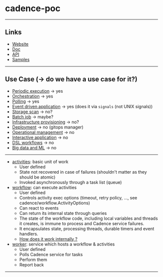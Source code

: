# cadence-poc

---
## Links

- [Website](https://cadenceworkflow.io/)
- [Doc](https://cadenceworkflow.io/docs/get-started/)
- [API](https://pkg.go.dev/go.uber.org/cadence)
- [Samples](https://github.com/uber-common/cadence-samples/blob/master/cmd/samples)

---
## Use Case (-> do we have a use case for it?)

- [Periodic execution](https://cadenceworkflow.io/docs/use-cases/periodic-execution/) -> yes
- [Orchestration](https://cadenceworkflow.io/docs/use-cases/orchestration/) -> yes
- [Polling](https://cadenceworkflow.io/docs/use-cases/polling/) -> yes
- [Event driven application](https://cadenceworkflow.io/docs/use-cases/event-driven/) -> yes (does it via `signals` (not UNIX signals))
- [Storage scan](https://cadenceworkflow.io/docs/use-cases/partitioned-scan/) -> no?
- [Batch job](https://cadenceworkflow.io/docs/use-cases/batch-job/) -> maybe?
- [Infrastructure provisioning](https://cadenceworkflow.io/docs/use-cases/provisioning/) -> no?
- [Deployment](https://cadenceworkflow.io/docs/use-cases/deployment/) -> no (gitops manager)
- [Operational management](https://cadenceworkflow.io/docs/use-cases/operational-management/) -> no 
- [Interactive application](https://cadenceworkflow.io/docs/use-cases/interactive/) -> no
- [DSL workflows](https://cadenceworkflow.io/docs/use-cases/dsl/) -> no
- [Big data and ML](https://cadenceworkflow.io/docs/use-cases/big-ml/) -> no


---
- [activities](https://cadenceworkflow.io/docs/concepts/activities/#activities): basic unit of work
  - User defined
  - State not recovered in case of failures (shouldn't matter as they should be atomic)
  - Invoked asynchronously through a task list (queue)
- [workflow](https://cadenceworkflow.io/docs/concepts/workflows/#overview): can execute activities
  - User defined
  - Controls activity exec options (timeout, retry policy, ..., see cadence/workflow.ActivityOptions)
  - Can react to events
  - Can return its internal state through queries
  - The state of the workflow code, including local variables and threads it creates, is immune to process and Cadence service failures.
  - It encapsulates state, processing threads, durable timers and event handlers.
  - [How does it work internally ?](https://stackoverflow.com/questions/62904129/what-exactly-is-a-cadence-decision-task/63964726#63964726)
- [worker](https://cadenceworkflow.io/docs/go-client/workers/):  service which hosts a workflow & activities
  - User defined
  - Polls Cadence service for tasks
  - Perform them
  - Report back
---